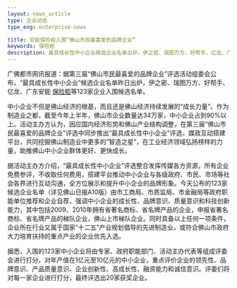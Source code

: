 ```yaml
---
layout: news_article
type: 企业动态
type_eng: enterprise-news

title: 安能保险柜入围“佛山市民最喜爱的品牌企业”
keywords: 保险柜
description: 最具成长性中小企业候选企业名单出炉，伊之密、瑞图万方、好帮手、亿龙、广东安能保险柜等123家企业入围第三届佛山市民最喜爱的品牌企业候选名单。
---
```

广佛都市网讯报道：据第三届“佛山市民最喜爱的品牌企业”评选活动组委会公布，“最具成长性中小企业”候选企业名单昨日出炉，伊之密、瑞图万方、好帮手、亿龙、广东安能 [保险柜](http://www.qnn.com.cn/)等123家企业入围候选名单。

中小企业不但是佛山经济的根基，而且还是佛山经济持续发展的“成长力量”。作为制造业之都，截至今年上半年，佛山市企业数量达34万家，中小企业占到90%以上。活动主办方认为，因应国内经济形势和佛山产业结构调整，在第三届“佛山市民最喜爱的品牌企业”评选中同步推出“最具成长性中小企业”评选，媒政互动搭建平台，共同挖掘佛山制造业中更多的“智造之星”，在工业经济领域弘扬榜样的力量，助推佛山中小企业群体更好、更快成长。

据活动主办方介绍，“最具成长性中小企业”评选整合发挥传媒各方资源，所有企业免费参评，不收取任何费用，搭建平台推动中小企业与各级政府、市民、市场等社会各界进行互动沟通，全方位展示和提升中小企业的品牌形象。今天公布的123家候选企业名单（详见佛山日报A10版）由市工商局、市质监局、市金融局等政府职能单位推荐和企业自荐，强调中小企业的成长性、品牌意识、质量意识和科技创新能力，其中包括2009、2010年拥有省著名商标、省名牌产品的企业，申报省著名商标、省名牌产品的梯队企业，佛山上市梯队企业。同时具备以上任何一项条件，企业所在行业又属于国家“十二五”产业规划倡导的先进制造业，或符合佛山市政府大力培育扶持的重点产业的企业优先入选。

据悉，入围的123家中小企业将由专家、政府职能部门、活动主办代表等组成评委会进行打分，对年产值在1亿元至10亿元的中小企业，重点评价企业的领先性、品牌意识、产品质量意识、企业创新性、高成长性、融资能力和诚信意识。评委们将对每一家企业进行打分，最终评选出20家获奖企业。
